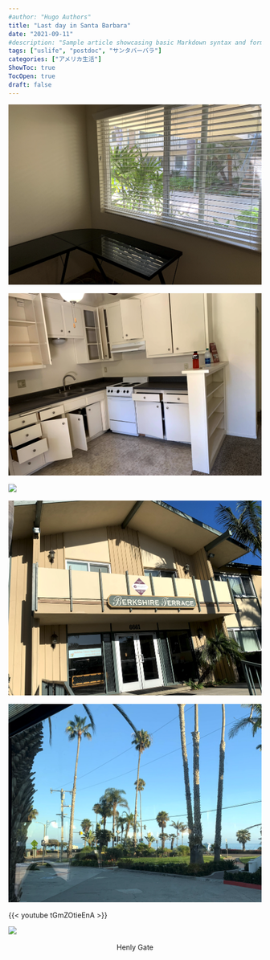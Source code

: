 ```yaml
---
#author: "Hugo Authors"
title: "Last day in Santa Barbara"
date: "2021-09-11"
#description: "Sample article showcasing basic Markdown syntax and formatting for HTML elements."
tags: ["uslife", "postdoc", "サンタバーバラ"]
categories: ["アメリカ生活"]
ShowToc: true
TocOpen: true
draft: false
---
```


![](2022-02-08-20-11-04.png#center)

![](2022-02-08-20-11-49.png#center)

![](2022-02-08-20-10-16.png#center)

![](2022-02-08-20-14-02.png#center)

![](2022-02-08-20-13-04.png#center)

{{< youtube tGmZOtieEnA >}}

![](images/20210906131317.jpeg#center)
<p align = "center">
Henly Gate
</p>

